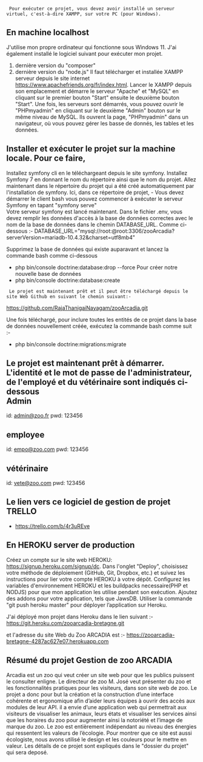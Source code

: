 
     Pour exécuter ce projet, vous devez avoir installé un serveur virtuel, c'est-à-dire XAMPP, sur votre PC (pour Windows). 


En machine localhost 
-----------------------
   J'utilise mon propre ordinateur qui fonctionne sous Windows 11. J'ai également installé le logiciel suivant pour exécuter mon projet.
   1. dernière version du "composer"
   2. dernière version du "node.js"
   Il faut télécharger et installée XAMPP serveur depuis le site internet https://www.apachefriends.org/fr/index.html. Lancer le XAMPP depuis son emplacement et démarre le serveur "Apache" et "MySQL" en cliquant sur le premier bouton "Start" ensuite le deuxième bouton "Start". Une fois, les serveurs sont démarrés, vous pouvez ouvrir le "PHPmyadmin" en cliquant sur le deuxième "Admin" bouton sur le même niveau de MySQL. Ils ouvrent la page, "PHPmyadmin" dans un navigateur, où vous pouvez gérer les basse de donnés, les tables et les données.


Installer et exécuter le projet sur la machine locale. Pour ce faire, 
---------------------------------------------------------------------
   Installez symfony cli en le téléchargeant depuis le site symfony. Installez Symfony 7 en donnant le nom du répertoire ainsi que le nom du projet.
Allez maintenant dans le répertoire du projet qui a été créé automatiquement par l'installation de symfony.
Ici, dans ce répertoire de projet, 
     - Vous devez démarrer le client bash
vous pouvez commencer à exécuter le serveur Symfony en tapant "symfony serve"  
Votre serveur symfony est lancé maintenant.
Dans le fichier .env, vous devez remplir les données d'accès à la base de données correctes avec le nom de la base de données dans le chemin DATABASE_URL. Comme ci-dessous :-
   DATABASE_URL="mysql://root:@root:3306/zooArcadia?serverVersion=mariadb-10.4.32&charset=utf8mb4"

Supprimez la base de données qui existe auparavant et lancez la commande bash comme ci-dessous
   -  php bin/console doctrine:database:drop --force
Pour créer notre nouvelle base de données
   -  php bin/console doctrine:database:create

     Le projet est maintenant prêt et il peut être téléchargé depuis le site Web Github en suivant le chemin suivant:-
https://github.com/RajaThanigaiNayagam/zooArcadia.git
 
 Une fois téléchargé, pour inclure toutes les entités de ce projet dans la base de données nouvellement créée, 
 exécutez la commande bash comme suit :-
   -  php bin/console doctrine:migrations:migrate

Le projet est maintenant prêt à démarrer. L'identité et le mot de passe de l'administrateur, de l'employé et du vétérinaire sont indiqués ci-dessous   
Admin
------
id: admin@zoo.fr
pwd: 123456

employee
--------
id: empo@zoo.com
pwd: 123456

vétérinaire
--------
id: vete@zoo.com
pwd: 123456

Le lien vers ce logiciel de gestion de projet
TRELLO
------ 
  -  https://trello.com/b/4r3uREve      
         

 En HEROKU server de production 
-------------------------------  
Créez un compte sur le site web HEROKU: https://signup.heroku.com/signup/dc. Dans l'onglet "Deploy", choisissez votre méthode de déploiement (GitHub, Git, Dropbox, etc.) et suivez les instructions pour lier votre compte HEROKU à votre dépôt. Configurez les variables d'environnement HEROKU et les buildpacks necessaire(PHP et NODJS) pour que mon application les utilise pendant son exécution.  Ajoutez des addons pour votre application, tels que JawsDB.  Utiliser la commande "git push heroku master" pour déployer l’application sur Heroku.

J'ai déployé mon projet dans Heroku dans le lien suivant :-
https://git.heroku.com/zooarcadia-bretagne.git

et l'adresse du site Web du Zoo ARCADIA est :-
https://zooarcadia-bretagne-4287ac627e07.herokuapp.com

         
Résumé du projet
Gestion de zoo ARCADIA
----------------------
Arcadia est un zoo qui veut créer un site web pour que les publics puissent le consulter enligne. Le directeur de zoo M. José veut présenter du zoo et les fonctionnalités pratiques pour les visiteurs, dans son site web de zoo. Le projet a donc pour but la création et la construction d’une interface cohérente et ergonomique afin d’aider leurs équipes à ouvrir des accès aux modules de leur API. il a envie d’une application web qui permettrait aux visiteurs de visualiser les animaux, leurs états et visualiser les services ainsi que les horaires du zoo pour augmenter ainsi la notoriété et l’image de marque du zoo.
Le zoo est entièrement indépendant au niveau des énergies qui ressentent les valeurs de l’écologie. Pour montrer que ce site est aussi écologiste, nous avons utilisé le design et les couleurs pour le mettre en valeur. Les détails de ce projet sont expliqués dans le "dossier du projet" qui sera deposé.